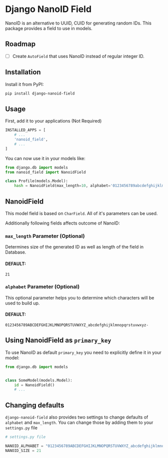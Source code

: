 # Django NanoID Field

NanoID is an alternative to UUID, CUID for generating random IDs. This package
provides a field to use in models.


## Roadmap

- [ ] Create `AutoField` that uses NanoID instead of regular integer ID.


## Installation

Install it from PyPI:

```sh
pip install django-nanoid-field
```


## Usage

First, add it to your applications (Not Required)

```python
INSTALLED_APPS = [
    # ...
    'nanoid_field',
    # ...
]
```

You can now use it in your models like:

```python
from django.db import models
from nanoid_field import NanoidField

class Profile(models.Model):
    hash = NanoidField(max_length=10, alphabet='0123456789abcdefghijklmnopqrstuvwxyz)
```


## NanoidField

This model field is based on `CharField`. All of it's parameters can be used.

Additionally following fields affects outcome of NanoID:


### `max_length` Parameter (Optional)
Determines size of the generated ID as well as length of the field in Database.

#### **DEFAULT:**
```
21
```


### `alphabet` Parameter (Optional)
This optional parameter helps you to determine which characters will be used to
build up.

#### **DEFAULT:**
```
0123456789ABCDEFGHIJKLMNOPQRSTUVWXYZ_abcdefghijklmnopqrstuvwxyz-
```


## Using NanoidField as `primary_key`
To use NanoID as default `primary_key` you need to explicitly define it in your
model:

```python
from django.db import models


class SomeModel(models.Model):
    id = NanoidField()
    # ...
```

## Changing defaults
`django-nanoid-field` also provides two settings to change defaults of `alphabet`
and `max_length`. You can change those by adding them to your `settings.py` file

```python
# settings.py file

NANOID_ALPHABET = "0123456789ABCDEFGHIJKLMNOPQRSTUVWXYZ_abcdefghijklmnopqrstuvwxyz-"
NANOID_SIZE = 21
```

